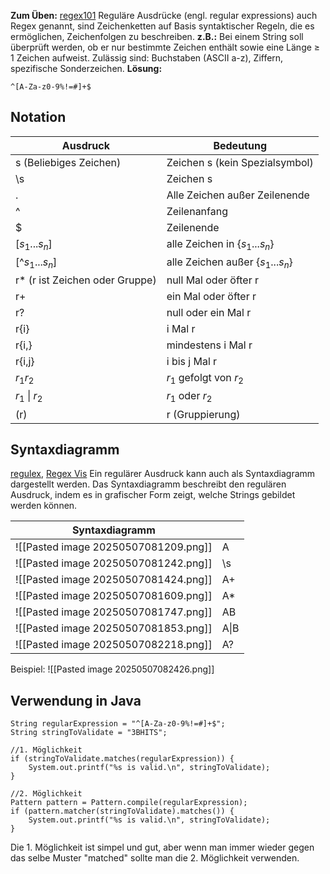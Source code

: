 **Zum Üben:** [regex101](https://regex101.com/)
Reguläre Ausdrücke (engl. regular expressions) auch Regex genannt, sind Zeichenketten auf Basis syntaktischer Regeln, die es ermöglichen, Zeichenfolgen zu beschreiben.
**z.B.:** Bei einem String soll überprüft werden, ob er nur bestimmte Zeichen enthält sowie eine Länge $\geq$ 1 Zeichen aufweist. Zulässig sind: Buchstaben (ASCII a-z), Ziffern, spezifische Sonderzeichen.
**Lösung:**
```
^[A-Za-z0-9%!=#]+$
```

## Notation

| Ausdruck                       | Bedeutung                          |
| ------------------------------ | ---------------------------------- |
| s (Beliebiges Zeichen)         | Zeichen s (kein Spezialsymbol)     |
| \s                             | Zeichen s                          |
| .                              | Alle Zeichen außer Zeilenende      |
| ^                              | Zeilenanfang                       |
| $                              | Zeilenende                         |
| [$s_1 ... s_n$]                | alle Zeichen in {$s_1 ... s_n$}    |
| [^$s_1 ... s_n$]               | alle Zeichen außer {$s_1 ... s_n$} |
| r* (r ist Zeichen oder Gruppe) | null Mal oder öfter r              |
| r+                             | ein Mal oder öfter r               |
| r?                             | null oder ein Mal r                |
| r{i}                           | i Mal r                            |
| r{i,}                          | mindestens i Mal r                 |
| r{i,j}                         | i bis j Mal r                      |
| $r_1$$r_2$                     | $r_1$ gefolgt von $r_2$            |
| $r_1$ \| $r_2$                 | $r_1$ oder $r_2$                   |
| (r)                            | r (Gruppierung)                    |

## Syntaxdiagramm
[regulex](https://jex.im/regulex), [Regex Vis](https://regex-vis.com/)
Ein regulärer Ausdruck kann auch als Syntaxdiagramm dargestellt werden. Das Syntaxdiagramm beschreibt den regulären Ausdruck, indem es in grafischer Form zeigt, welche Strings gebildet werden können.

| Syntaxdiagramm                       |      |
| ------------------------------------ | ---- |
| ![[Pasted image 20250507081209.png]] | A    |
| ![[Pasted image 20250507081242.png]] | \s   |
| ![[Pasted image 20250507081424.png]] | A+   |
| ![[Pasted image 20250507081609.png]] | A\*  |
| ![[Pasted image 20250507081747.png]] | AB   |
| ![[Pasted image 20250507081853.png]] | A\|B |
| ![[Pasted image 20250507082218.png]] | A?   |

Beispiel:
![[Pasted image 20250507082426.png]]

## Verwendung in Java

```
String regularExpression = "^[A-Za-z0-9%!=#]+$";
String stringToValidate = "3BHITS";

//1. Möglichkeit
if (stringToValidate.matches(regularExpression)) {
	System.out.printf("%s is valid.\n", stringToValidate);
}

//2. Möglichkeit
Pattern pattern = Pattern.compile(regularExpression);
if (pattern.matcher(stringToValidate).matches()) {
	System.out.printf("%s is valid.\n", stringToValidate);
}
```

Die 1. Möglichkeit ist simpel und gut, aber wenn man immer wieder gegen das selbe Muster "matched" sollte man die 2. Möglichkeit verwenden.